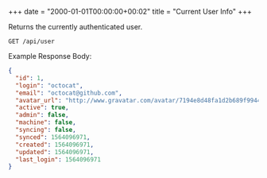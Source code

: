 +++
date = "2000-01-01T00:00:00+00:02"
title = "Current User Info"
+++

Returns the currently authenticated user.

```
GET /api/user
```

Example Response Body:

```json {linenos=table}
{
  "id": 1,
  "login": "octocat",
  "email": "octocat@github.com",
  "avatar_url": "http://www.gravatar.com/avatar/7194e8d48fa1d2b689f99443b767316c",
  "active": true,
  "admin": false,
  "machine": false,
  "syncing": false,
  "synced": 1564096971,
  "created": 1564096971,
  "updated": 1564096971,
  "last_login": 1564096971
}
```

